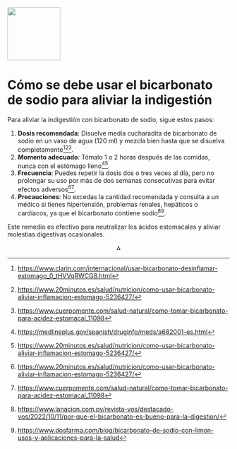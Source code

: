 <img src="https://r2cdn.perplexity.ai/pplx-full-logo-primary-dark%402x.png" class="logo" width="120"/>

# Cómo se debe usar el bicarbonato de sodio para aliviar la indigestión

Para aliviar la indigestión con bicarbonato de sodio, sigue estos pasos:

1. **Dosis recomendada**: Disuelve media cucharadita de bicarbonato de sodio en un vaso de agua (120 ml) y mezcla bien hasta que se disuelva completamente[^1][^3][^5].
2. **Momento adecuado**: Tómalo 1 o 2 horas después de las comidas, nunca con el estómago lleno[^2][^3].
3. **Frecuencia**: Puedes repetir la dosis dos o tres veces al día, pero no prolongar su uso por más de dos semanas consecutivas para evitar efectos adversos[^3][^5].
4. **Precauciones**: No excedas la cantidad recomendada y consulta a un médico si tienes hipertensión, problemas renales, hepáticos o cardíacos, ya que el bicarbonato contiene sodio[^4][^7].

Este remedio es efectivo para neutralizar los ácidos estomacales y aliviar molestias digestivas ocasionales.

<div style="text-align: center">⁂</div>

[^1]: https://www.clarin.com/internacional/usar-bicarbonato-desinflamar-estomago_0_tHVVqRWCG8.html

[^2]: https://medlineplus.gov/spanish/druginfo/meds/a682001-es.html

[^3]: https://www.20minutos.es/salud/nutricion/como-usar-bicarbonato-aliviar-inflamacion-estomago-5236427/

[^4]: https://www.lanacion.com.py/revista-vos/destacado-vos/2022/10/11/por-que-el-bicarbonato-es-bueno-para-la-digestion/

[^5]: https://www.cuerpomente.com/salud-natural/como-tomar-bicarbonato-para-acidez-estomacal_11098

[^6]: https://www.youtube.com/watch?v=Tu43FNfoQa8

[^7]: https://www.dosfarma.com/blog/bicarbonato-de-sodio-con-limon-usos-y-aplicaciones-para-la-salud

[^8]: https://medicinaysaludpublica.com/noticias/gastroenterologia/mito-o-realidad-es-seguro-el-bicarbonato-de-sodio-para-tratar-indigestion-acidez-estomacal-o-resaca/20068

